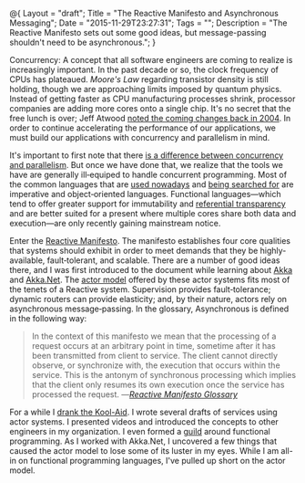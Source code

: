 @{
    Layout = "draft";
    Title = "The Reactive Manifesto and Asynchronous Messaging";
    Date = "2015-11-29T23:27:31";
    Tags = "";
    Description = "The Reactive Manifesto sets out some good ideas, but message-passing shouldn't need to be asynchronous.";
}

Concurrency: A concept that all software engineers are coming to realize is increasingly important. In the past decade or so, the clock frequency of CPUs has plateaued. *Moore's Law* regarding transistor density is still holding, though we are approaching limits imposed by quantum physics. Instead of getting faster as CPU manufacturing processes shrink, processor companies are adding more cores onto a single chip. It's no secret that the free lunch is over; Jeff Atwood [noted the coming changes back in 2004][JAtw04]. In order to continue accelerating the performance of our applications, we must build our applications with concurrency and parallelism in mind.

<!--more-->

It's important to first note that there [is a difference between concurrency and parallelism][RPik12v]. But once we have done that, we realize that the tools we have are generally ill‐equiped to handle concurrent programming. Most of the common languages that are [used nowadays][ALa15] and [being searched for][PYLP] are imperative and object‐oriented languages. Functional languages—which tend to offer greater support for immutability and [referential transparency][HWikiRefTrans] and are better suited for a present where multiple cores share both data and execution—are only recently gaining mainstream notice.

Enter the [Reactive Manifesto][RM]. The manifesto establishes four core qualities that systems should exhibit in order to meet demands that they be highly‐available, fault‐tolerant, and scalable. There are a number of good ideas there, and I was first introduced to the document while learning about [Akka][] and [Akka.Net][]. The [actor model][CSør15] offered by these actor systems fits most of the tenets of a Reactive<sup><span class="fa fa-trademark"></span></sup> system. Supervision provides fault‐tolerance; dynamic routers can provide elasticity; and, by their nature, actors rely on asynchronous message‐passing. In the glossary, Asynchronous is defined in the following way:

> In the context of this manifesto we mean that the processing of a request occurs at an arbitrary point in time, sometime after it has been transmitted from client to service. The client cannot directly observe, or synchronize with, the execution that occurs within the service. This is the antonym of synchronous processing which implies that the client only resumes its own execution once the service has processed the request. —*[Reactive Manifesto Glossary][RM.Async]*

For a while I [drank the Kool-Aid][WPdtKA]. I wrote several drafts of services using actor systems. I presented videos and introduced the concepts to other engineers in my organization. I even formed a [guild][SpotifyCheatSheet] around functional programming. As I worked with Akka.Net, I uncovered a few things that caused the actor model to lose some of its luster in my eyes. While I am all-in on functional programming languages, I've pulled up short on the actor model.

  [Akka]:http://akka.io
  [Akka.Net]:http://getakka.net
  [RM]:http://www.reactivemanifesto.org/
  [RM.Async]:http://www.reactivemanifesto.org/glossary#Asynchronous
  [ALa15]:https://github.com/blog/2047-language-trends-on-github
  [CSør15]:http://blog.geist.no/an-actor-model-example-with-akka-net/
  [JAtw04]:https://blog.codinghorror.com/threading-concurrency-and-the-most-powerful-psychokinetic-explosive-in-the-univ/
  [PYLP]:https://pypl.github.io/PYPL.html
  [RPik12v]:https://vimeo.com/49718712
  [SpotifyCheatSheet]:http://nomad8.com/squadschaptersguilds/
  [HWikiRefTrans]:https://wiki.haskell.org/Referential_transparency
  [WPdtKA]:https://en.wikipedia.org/wiki/Drinking_the_Kool-Aid